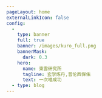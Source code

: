 ```yaml
---
pageLayout: home
externalLinkIcon: false
config:
  -
    type: banner
    full: true
    banner: /images/kuro_full.png
    bannerMask:
      dark: 0.3
    hero:
      name: 東雲研究所
      tagline: 玄学炼丹,普伦西保佑
      text: 一次喵成功
  - type: blog
---
```

